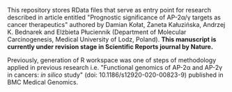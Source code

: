 This repository stores RData files that serve as entry point for research described in article entitled "Prognostic significance of AP-2α/γ targets as cancer therapeutics" authored by Damian Kołat, Żaneta Kałuzińska, Andrzej K. Bednarek and Elżbieta Płuciennik (Department of Molecular Carcinogenesis, Medical University of Lodz, Poland). **This manuscript is currently under revision stage in Scientific Reports journal by Nature.**

Previously, generation of R workspace was one of steps of methodology applied in previous research i.e. "Functional genomics of AP-2α and AP-2γ in cancers: _in silico_ study" (doi: 10.1186/s12920-020-00823-9) published in BMC Medical Genomics.
